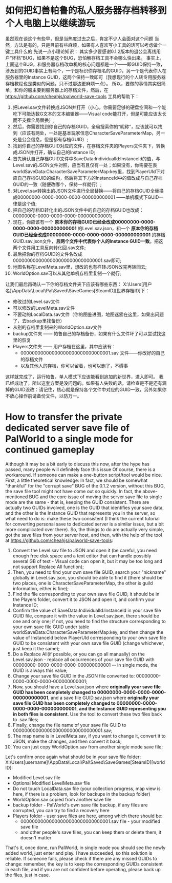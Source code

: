 # 如何把幻兽帕鲁的私人服务器存档转移到个人电脑上以继续游玩
虽然现在谈这个有些早，但是当热度过去之后，肯定不少人会面对这个问题
当然，方法是有的，只是目前有些麻烦，如果有人喜欢写小工具的话可以考虑做个一键工具什么的
先说一点小理论知识：
其实多少要感谢0.1.2版本的退公会离线用户“坏档”BUG，如果不是这个BUG，恐怕解存档工具不会哪么快出来。
事实上，上面这个BUG，和服务器存档改单机的核心问题都是一个——即GUID保持一致，涉及到的GUID事实上有两个，一个是标识你存档名的GUID，另一个是代表你人在服务器里的Instance GUID，这两个保持一致即可（我想现行的个人转专用服务器存档教程也是类似的问题，只不过那边更麻烦一点）。
所以，要做的事情其实很简单，和你的服主要到服务器上的存档文件，然后，在 https://github.com/cheahjs/palworld-save-tools 工具的帮助下：
1. 把Level.sav文件转换成JSON并打开（小心，你需要足够的硬盘空间和一个能吃下可能达数G文本的文本编辑器——Visual code能打开，但是可能应该太长而不支撑全局替换）;
2. 然后，你需要找到你自己的存档GUID，全局搜索你的“昵称”，应该就可以找到（应该有两处，一处是基本玩家信息CharacterSaveParameterMap，另一处是公会信息，但是都有存档GUID）;
3. 找到你自己的存档GUID对应的文件，在存档文件夹的Players文件夹下，转换成JSON并打开，确认自己的Instance ID;
4. 首先确认自己存档GUID文件中SaveData:IndividualId:InstanceId的值，与Level.sav的JSON文件对照，应当有且仅有一处；如果没有，你需要在表worldSaveData:CharacterSaveParameterMap:key里，找到PlayerUId下对应自己存档GUID的结构，然后将其下方的InstanceId中的值改成与自己存档GUID的一致（随便改哪个，保持一样就行）;
5. 对Level.sav转换出的JSON文件进行全局替换——将自己的存档GUID全替换成00000000-0000-0000-0000-000000000001 ——单机模式下GUID一律是这个值;
6. 把自己的存档ID转化出的JSON文件中的自己的存档GUID也改成：00000000-0000-0000-0000-000000000001;
7. 现在，你应该有一个 **原本你的存档GUID已经全改成00000000-0000-0000-0000-000000000001** 的Level.sav.json，和一个 **原本你的存档GUID已经全改成00000000-0000-0000-0000-000000000001** 的存档GUID.sav.json文件，**且两个文件中代表你个人的Instance GUID一致**。把这两个文件用工具反向转化回.sav文件;
8. 最后把你的存档GUID的文件名改成00000000000000000000000000000001.sav即可;
9. 地图名称在LevelMeta.sav里，想改的也有样转JSON改完再转回去;
10. WorldOption.sav可以从其他单机存档里复制一个就行;

让我们最后再确认一下你的存档文件夹下应该有哪些东西：
X:\Users\[用户名]\AppData\Local\Pal\Saved\SaveGames\[SteamID]\[世界存档ID]下：
- 修改过的Level.sav文件
- 可以修改的LevelMeta.sav文件
- 不要动的LocalData.sav文件（你的图鉴进图，地图迷雾在这里，如果出问题了，去backup里找备份）
- 从别的存档里复制来的WorldOption.sav文件
- backup文件夹 —— 帕鲁自己的存档备份，如果有什么文件坏了可以尝试找这里的恢复
- Players文件夹 —— 用户存档在这里，其中应该有：
    - 00000000000000000000000000000001.sav 文件——你改好的自己的存档文件
    - 以及其他人的存档，你可以留着，也可以删了，不碍事

这样就完成了，运行帕鲁，单人模式下应该能看到追加的新世界，进入即可。
我已经成功了，所以这套方案是没问题的。如果有人失败的话，请检查是不是还有漏掉的GUID没改：请记住，核心就是保持各个文件中对应的GUID一致，另外如果你不放心操作前请备份文件，以防万一。


# How to transfer the private dedicated server save file of PalWorld to a single mode for continued gameplay
Although it may be a bit early to discuss this now, after the hype has passed, many people will definitely face this issue
Of course, there is a workaround. If someone can make a one-button script/tool would be nice.
First, a little theoretical knowledge:
In fact, we should be somewhat "thankful" for the "corrupt save" BUG of the 0.1.2 version, without this BUG, the save file tool might not have come out so quickly.
In fact, the above-mentioned BUG and the core issue of moving the server save file to single mode are the same - that is, keeping the GUID consistent. There are actually two GUIDs involved, one is the GUID that identifies your save data, and the other is the Instance GUID that represents you in the server, so what need to do is: make these two consistent (I think the current tutorial for converting personal save to dedicated server is a similar issue, but a bit more complicated over there).
So, the things to do are actually very simple, got the save files from your server host, and then, with the help of the tool at https://github.com/cheahjs/palworld-save-tools:
1. Convert the Level.sav file to JSON and open it (be careful, you need enough free disk space and a text editor that can handle possibly several GB of text - Visual code can open it, but it may be too long and not support Replace All function);
2. Then, you need to find your own save file GUID, search your "nickname" globally in Level.sav.json, you should be able to find it (there should be two places, one is CharacterSaveParameterMap, the other is guild information, either is fine);
3. Find the file corresponding to your own save file GUID, it should be in the Players folder, convert it to JSON and open it, and confirm your Instance ID;
4. Confirm the value of SaveData:IndividualId:InstanceId in your save file GUID file, compare it with the value in Level.sav.json, there should be one and only one; if not, you need to find the structure corresponding to your own save file GUID under table worldSaveData:CharacterSaveParameterMap:key, and then change the value of InstanceId below PlayerUId corresponding to your own save file GUID to be consistent with your own save file GUID (change whichever, just keep it the same);
5. Do a Replace All(if possible, or you can go all manually) on the Level.sav.json - replace all occurrences of your save file GUID with 00000000-0000-0000-0000-000000000001 -- in single mode, the GUID is always this value;
6. Change your save file GUID in the JSON file converted to: 00000000-0000-0000-0000-000000000001;
7. Now, you should have a Level.sav.json where **originally your save file GUID has been completely changed to 00000000-0000-0000-0000-000000000001**, and a save file GUID.sav.json where **originally your save file GUID has been completely changed to 00000000-0000-0000-0000-000000000001**, **and the Instance GUID representing you in both files is consistent**. Use the tool to convert these two files back to .sav files;
8. Finally, change the file name of your save file GUID to 00000000000000000000000000000001.sav;
9. The map name is in LevelMeta.sav, if you want to change it, convert it to JSON, make the changes, and then convert it back;
10. You can just copy WorldOption.sav from another single mode save file;

Let's confirm once again what should be in your save file folder:
X:\Users\[username]\AppData\Local\Pal\Saved\SaveGames\[SteamID]\[world ID]:
- Modified Level.sav file
- Optional Modified LevelMeta.sav file
- Do not touch LocalData.sav file (your collection progress, map view is here, if there is a problem, look for backups in the backup folder)
- WorldOption.sav copied from another save file
- backup folder - PalWorld's own save file backup, if any files are corrupted, you can try to find a recovery here
- Players folder - user save files are here, among which there should be:
    - 00000000000000000000000000000001.sav file - your modified save file
    - and other people's save files, you can keep them or delete them, it doesn't matter

That's it, once done, run PalWorld, in single mode you should see the newly added world, just enter and play.
I have succeeded, so this solution is reliable. If someone fails, please check if there are any missed GUIDs to change: remember, the key is to keep the corresponding GUIDs consistent in each file, and if you are not confident before operating, please back up the files, just in case.